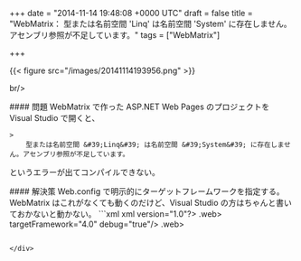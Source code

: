 
+++
date = "2014-11-14 19:48:08 +0000 UTC"
draft = false
title = "WebMatrix： 型または名前空間 &#39;Linq&#39; は名前空間 &#39;System&#39; に存在しません。アセンブリ参照が不足しています。"
tags = ["WebMatrix"]

+++


{{< figure src="/images/20141114193956.png"  >}}

br/>


<div class="section">
    #### 問題
    WebMatrix で作った ASP.NET Web Pages のプロジェクトを Visual Studio で開くと、

    >
        型または名前空間 &#39;Linq&#39; は名前空間 &#39;System&#39; に存在しません。アセンブリ参照が不足しています。

    
というエラーが出てコンパイルできない。

</div>
<div class="section">
    #### 解決策
    Web.config で明示的にターゲットフレームワークを指定する。WebMatrix はこれがなくても動くのだけど、Visual Studio の方はちゃんと書いておかないと動かない。
```xml
<!--?-->xml version="1.0"?>
<configuration></configuration>
  .web>
    targetFramework="4.0" debug="true"/>
  .web>


```このエラーが出るたびに「あぁ、あれか」と思うのだけど、いつも具体的なコードが思い出せなくて、結局ググってたりする。

</div>

